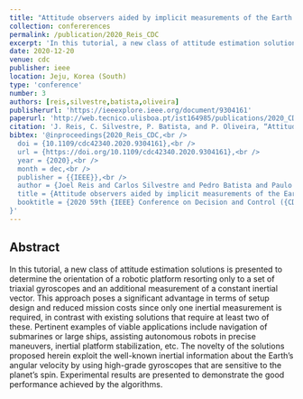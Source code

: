```yaml
---
title: "Attitude observers aided by implicit measurements of the Earth angular velocity"
collection: confererences
permalink: /publication/2020_Reis_CDC
excerpt: 'In this tutorial, a new class of attitude estimation solutions is presented to determine the orientation of a robotic platform resorting only to a set of triaxial gyroscopes and an additional measurement of a constant inertial vector.'
date: 2020-12-20
venue: cdc
publisher: ieee
location: Jeju, Korea (South)
type: 'conference'
number: 3
authors: [reis,silvestre,batista,oliveira]
publisherurl: 'https://ieeexplore.ieee.org/document/9304161'
paperurl: 'http://web.tecnico.ulisboa.pt/ist164985/publications/2020_CDC_Attitude_observers_aided_by_implicit_measurements_of_the_Earth_angular_velocity.pdf'
citation: 'J. Reis, C. Silvestre, P. Batista, and P. Oliveira, “Attitude observers aided by implicit measurements of the Earth angular velocity,” 2020 59th IEEE Conference on Decision and Control (CDC). IEEE, Dec. 14, 2020.'
bibtex: '@inproceedings{2020_Reis_CDC,<br />
  doi = {10.1109/cdc42340.2020.9304161},<br />
  url = {https://doi.org/10.1109/cdc42340.2020.9304161},<br />
  year = {2020},<br />
  month = dec,<br />
  publisher = {{IEEE}},<br />
  author = {Joel Reis and Carlos Silvestre and Pedro Batista and Paulo Oliveira},<br />
  title = {Attitude observers aided by implicit measurements of the Earth angular velocity},<br />
  booktitle = {2020 59th {IEEE} Conference on Decision and Control ({CDC})}<br />
}' 
---
```

**Abstract**
---
In this tutorial, a new class of attitude estimation solutions is presented to determine the orientation of a robotic platform resorting only to a set of triaxial gyroscopes and an additional measurement of a constant inertial vector. This approach poses a significant advantage in terms of setup design and reduced mission costs since only one inertial measurement is required, in contrast with existing solutions that require at least two of these. Pertinent examples of viable applications include navigation of submarines or large ships, assisting autonomous robots in precise maneuvers, inertial platform stabilization, etc. The novelty of the solutions proposed herein exploit the well-known inertial information about the Earth’s angular velocity by using high-grade gyroscopes that are sensitive to the planet’s spin. Experimental results are presented to demonstrate the good performance achieved by the algorithms.
